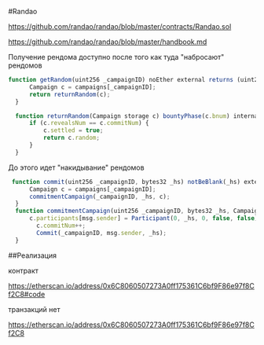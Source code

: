 #Randao

https://github.com/randao/randao/blob/master/contracts/Randao.sol

https://github.com/randao/randao/blob/master/handbook.md


Получение рендома доступно после того как туда "набросают" рендомов

```javascript
function getRandom(uint256 _campaignID) noEther external returns (uint256) {
      Campaign c = campaigns[_campaignID];
      return returnRandom(c);
  }

  function returnRandom(Campaign storage c) bountyPhase(c.bnum) internal returns (uint256) {
      if (c.revealsNum == c.commitNum) {
          c.settled = true;
          return c.random;
      }
  }
```


До этого идет "накидывание" рендомов
```javascript
 function commit(uint256 _campaignID, bytes32 _hs) notBeBlank(_hs) external {
      Campaign c = campaigns[_campaignID];
      commitmentCampaign(_campaignID, _hs, c);
  }
  function commitmentCampaign(uint256 _campaignID, bytes32 _hs, Campaign storage c) checkDeposit(c.deposit) checkCommitPhase(c.bnum, c.commitBalkline, c.commitDeadline) beBlank(c.participants[msg.sender].commitment) internal {
      c.participants[msg.sender] = Participant(0, _hs, 0, false, false);
        c.commitNum++;
        Commit(_campaignID, msg.sender, _hs);
  }
```
  
##Реализация

контракт

https://etherscan.io/address/0x6C8060507273A0ff175361C6bf9F86e97f8Cf2C8#code

транзакций нет

https://etherscan.io/address/0x6C8060507273A0ff175361C6bf9F86e97f8Cf2C8